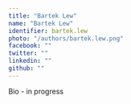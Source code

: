 ```yaml
---
title: "Bartek Lew"
name: "Bartek Lew"
identifier: bartek.lew
photo: "/authors/bartek.lew.png"
facebook: ""
twitter: ""
linkedin: ""
github: ""
---
```

Bio - in progress
